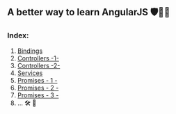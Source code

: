 ## A better way to learn AngularJS 🛡💪🏼

### Index:
1. <a href="/bindings/example1.html"> Bindings </a>
2. <a href="/controllers/ex1/example1.html"> Controllers -1- </a>
3. <a href="/controllers/ex2/example2.html"> Controllers -2- </a>
4. <a href="/services/ex1.html"> Services </a>
5. <a href="/promises/ex1/ex1.html"> Promises - 1 - </a>
6. <a href="/promises/ex2/ex2.html"> Promises - 2 - </a>
7. <a href="/promises/ex3/ex3.html"> Promises - 3 - </a>
8. ... 🛠 🔧
